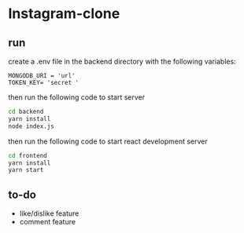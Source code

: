 # Instagram-clone

<!-- ## Bug fix to-do list
* post view page navbar error
* profile navbar fix in desktop view -->
## run
create a .env file in the backend directory
with the following variables:
```
MONGODB_URI = 'url'
TOKEN_KEY= 'secret '
```
then run the following code to start server
```bash
cd backend
yarn install
node index.js
```
then run the following code to start react development server
```bash
cd frontend
yarn install
yarn start
```


## to-do
* like/dislike feature
* comment feature